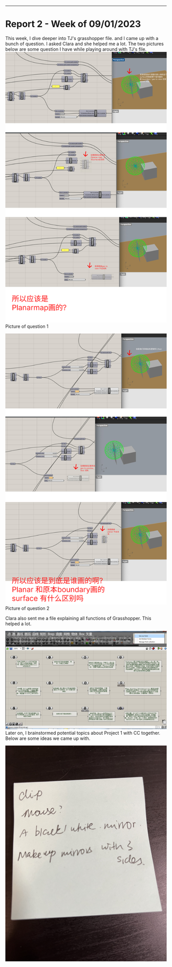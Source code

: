 ---
# Report 2 - Week of 09/01/2023 #
This week, I dive deeper into TJ's grasshopper file. and I came up with a bunch of question. I asked Clara and she helped me a lot.
The two pictures below are some question I have while playing around with TJ's file.
![Grasshooper Question1](./09-07/1.jpg)
Picture of question 1

![Grasshooper Question2](./09-07/2.jpg)
Picture of question 2

Clara also sent me a file explaining all functions of Grasshopper. This helped a lot.

![Picture of grasshopper functions](./09-07/3.png)
Later on, I brainstormed potential topics about Project 1 with CC together.
Below are some ideas we came up with. 

![Picture of idea we come up with](./09-07/4.JPG)




